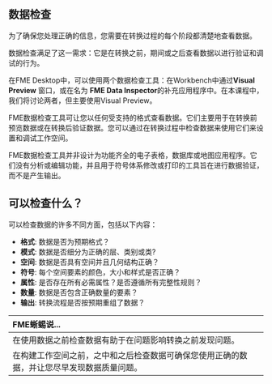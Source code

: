 ## 数据检查 ##

为了确保您处理正确的信息，您需要在转换过程的每个阶段都清楚地查看数据。

数据检查满足了这一需求：它是在转换之前，期间或之后查看数据以进行验证和调试的行为。

在FME Desktop中，可以使用两个数据检查工具：在Workbench中通过**Visual Preview** 窗口，或在名为 **FME Data Inspector**的补充应用程序中。在本课程中，我们将讨论两者，但主要使用Visual Preview。

FME数据检查工具可让您以任何受支持的格式查看数据。它们主要用于在转换前预览数据或在转换后验证数据。您可以通过在转换过程中检查数据来使用它们来设置和调试工作空间。

FME数据检查工具并非设计为功能齐全的电子表格，数据库或地图应用程序。它们没有分析或编辑功能，并且用于符号体系修改或打印的工具旨在进行数据验证，而不是产生输出。


## 可以检查什么？ ##
可以检查数据的许多不同方面，包括以下内容：

* **格式**: 数据是否为预期格式？
* **模式**: 数据是否细分为正确的层、类别或类?
* **空间**: 数据是否具有空间并且几何结构正确？
* **符号**: 每个空间要素的颜色，大小和样式是否正确？
* **属性**: 是否存在所有必需属性？是否遵循所有完整性规则？
* **数量**: 数据是否包含正确数量的要素？
* **输出**: 转换流程是否按预期重组了数据？

|  FME蜥蜴说... |
| :--- |
|  在使用数据之前检查数据有助于在问题影响转换之前发现问题。 | 
|  在构建工作空间之前，之中和之后检查数据可确保您使用正确的数据，并让您尽早发现数据质量问题。 | 
